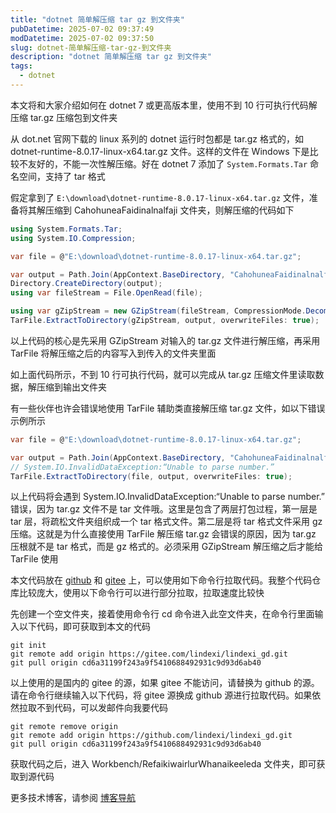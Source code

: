 ```yaml
---
title: "dotnet 简单解压缩 tar gz 到文件夹"
pubDatetime: 2025-07-02 09:37:49
modDatetime: 2025-07-02 09:37:50
slug: dotnet-简单解压缩-tar-gz-到文件夹
description: "dotnet 简单解压缩 tar gz 到文件夹"
tags:
  - dotnet
---
```





本文将和大家介绍如何在 dotnet 7 或更高版本里，使用不到 10 行可执行代码解压缩 tar.gz 压缩包到文件夹

<!--more-->


<!-- 发布 -->
<!-- 博客 -->

从 dot.net 官网下载的 linux 系列的 dotnet 运行时包都是 tar.gz 格式的，如 dotnet-runtime-8.0.17-linux-x64.tar.gz 文件。这样的文件在 Windows 下是比较不友好的，不能一次性解压缩。好在 dotnet 7 添加了 `System.Formats.Tar` 命名空间，支持了 tar 格式

假定拿到了 `E:\download\dotnet-runtime-8.0.17-linux-x64.tar.gz` 文件，准备将其解压缩到 CahohuneaFaidinalnalfaji 文件夹，则解压缩的代码如下

```csharp
using System.Formats.Tar;
using System.IO.Compression;

var file = @"E:\download\dotnet-runtime-8.0.17-linux-x64.tar.gz";

var output = Path.Join(AppContext.BaseDirectory, "CahohuneaFaidinalnalfaji");
Directory.CreateDirectory(output);
using var fileStream = File.OpenRead(file);

using var gZipStream = new GZipStream(fileStream, CompressionMode.Decompress);
TarFile.ExtractToDirectory(gZipStream, output, overwriteFiles: true);
```

以上代码的核心是先采用 GZipStream 对输入的 tar.gz 文件进行解压缩，再采用 TarFile 将解压缩之后的内容写入到传入的文件夹里面

如上面代码所示，不到 10 行可执行代码，就可以完成从 tar.gz 压缩文件里读取数据，解压缩到输出文件夹

有一些伙伴也许会错误地使用 TarFile 辅助类直接解压缩 tar.gz 文件，如以下错误示例所示

```csharp
var file = @"E:\download\dotnet-runtime-8.0.17-linux-x64.tar.gz";

var output = Path.Join(AppContext.BaseDirectory, "CahohuneaFaidinalnalfaji");
// System.IO.InvalidDataException:“Unable to parse number.”
TarFile.ExtractToDirectory(file, output, overwriteFiles: true);
```

以上代码将会遇到 System.IO.InvalidDataException:“Unable to parse number.” 错误，因为 tar.gz 文件不是 tar 文件哦。这里是包含了两层打包过程，第一层是 tar 层，将疏松文件夹组织成一个 tar 格式文件。第二层是将 tar 格式文件采用 gz 压缩。这就是为什么直接使用 TarFile 解压缩 tar.gz 会错误的原因，因为 tar.gz 压根就不是 tar 格式，而是 gz 格式的。必须采用 GZipStream 解压缩之后才能给 TarFile 使用

本文代码放在 [github](https://github.com/lindexi/lindexi_gd/tree/cd6a31199f243a9f5410688492931c9d93d6ab40/Workbench/RefaikiwairlurWhanaikeeleda) 和 [gitee](https://gitee.com/lindexi/lindexi_gd/blob/cd6a31199f243a9f5410688492931c9d93d6ab40/Workbench/RefaikiwairlurWhanaikeeleda) 上，可以使用如下命令行拉取代码。我整个代码仓库比较庞大，使用以下命令行可以进行部分拉取，拉取速度比较快

先创建一个空文件夹，接着使用命令行 cd 命令进入此空文件夹，在命令行里面输入以下代码，即可获取到本文的代码

```
git init
git remote add origin https://gitee.com/lindexi/lindexi_gd.git
git pull origin cd6a31199f243a9f5410688492931c9d93d6ab40
```

以上使用的是国内的 gitee 的源，如果 gitee 不能访问，请替换为 github 的源。请在命令行继续输入以下代码，将 gitee 源换成 github 源进行拉取代码。如果依然拉取不到代码，可以发邮件向我要代码

```
git remote remove origin
git remote add origin https://github.com/lindexi/lindexi_gd.git
git pull origin cd6a31199f243a9f5410688492931c9d93d6ab40
```

获取代码之后，进入 Workbench/RefaikiwairlurWhanaikeeleda 文件夹，即可获取到源代码

更多技术博客，请参阅 [博客导航](https://blog.lindexi.com/post/%E5%8D%9A%E5%AE%A2%E5%AF%BC%E8%88%AA.html )
